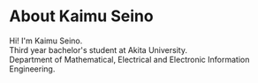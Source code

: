 # About Kaimu Seino
Hi! I'm Kaimu Seino. <br />
Third year bachelor's student at Akita University.<br />
Department of Mathematical, Electrical and Electronic Information Engineering.<br />
